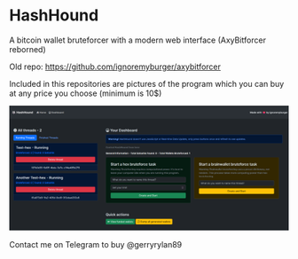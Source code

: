 # HashHound
A bitcoin wallet bruteforcer with a modern web interface (AxyBitforcer reborned)

Old repo: https://github.com/ignoremyburger/axybitforcer

Included in this repositories are pictures of the program which you can buy at any price you choose (minimum is 10$)

![picture of hashhound](hashhound-v2.png "hashhound")

Contact me on Telegram to buy @gerryrylan89
